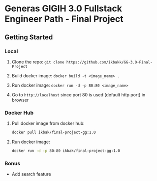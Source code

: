 # Generas GIGIH 3.0 Fullstack Engineer Path - Final Project

## Getting Started

### Local

1. Clone the repo:
   `git clone https://github.com/ikbakk/GG-3.0-Final-Project`

2. Build docker image:
   `docker build -t <image_name> .`

3. Run docker image:
   `docker run -d -p 80:80 <image_name>`

4. Go to `http://localhost` since port 80 is used (default http port) in browser

### Docker Hub

1. Pull docker image from docker hub:
   ```sh
   docker pull ikbak/final-project-gg:1.0
   ```
2. Run docker image:
   ```sh
   docker run -d -p 80:80 ikbak/final-project-gg:1.0
   ```

### Bonus

- Add search feature
